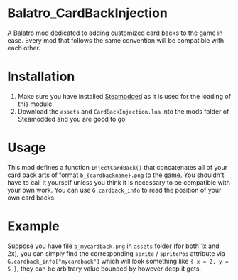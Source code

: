 # Balatro_CardBackInjection
A Balatro mod dedicated to adding customized card backs to the game in ease. Every mod that follows the same convention will be compatible with each other. 

# Installation
1. Make sure you have installed [Steamodded](https://github.com/Steamopollys/Steamodded) as it is used for the loading of this module.
2. Download the `assets` and `CardBackInjection.lua` into the mods folder of Steamodded and you are good to go!

# Usage
This mod defines a function `InjectCardBack()` that concatenates all of your card back arts of format `b_{cardbackname}.png` to the game. You shouldn't have to call it yourself unless you think it is necessary to be compatible with your own work. You can use `G.cardback_info` to read the position of your own card backs. 

# Example
Suppose you have file `b_mycardback.png` in `assets` folder (for both 1x and 2x), you can simply find the corresponding `sprite` / `spritePos` attribute via
```G.cardback_info["mycardback"]```
which will look something like `{ x = 2, y = 5 }`, they can be arbitrary value bounded by however deep it gets. 
